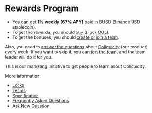 # Rewards Program

* You can get **1% weekly (67% APY)** paid in BUSD (Binance USD stablecoin).
* To get the rewards, you should [buy](https://pancakeswap.finance/swap?outputCurrency=0x3470C81026C8085b7B743695f851353043Ff0d0D) & [lock COLI](Locks.md).
* To get the bonuses, you should [create or join a team](Teams.md).

Also, you need to [answer the questions](FAQ.md#what-questions-should-i-answer) about [Coliquidity](../WhatIsColiquidity.md) (our product) every week. If you want to skip it, you can [join the team](Teams.md), and the team leader will do it for you.

This is our marketing initiative to get people to learn about Coliquidity.

More information:

* [Locks](Locks.md)
* [Teams](Teams.md)
* [Specification](Specification.md)
* [Frequently Asked Questions](FAQ.md)
* [Ask New Question](https://t.me/Coliquidity)
